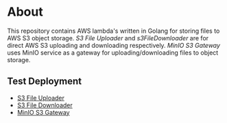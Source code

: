 # About

This repository contains AWS lambda's written in Golang for storing files to AWS S3 object storage.
_S3 File Uploader_ and _s3FileDownloader_ are for direct AWS S3 uploading and downloading respectively.
_MinIO S3 Gateway_ uses MinIO service as a gateway for uploading/downloading files to object storage.

## Test Deployment

- [S3 File Uploader](s3FileSaver/README.md)
- [S3 File Downloader](s3FileDownloader/README.md)
- [MinIO S3 Gateway](minioGateway/README.md)
